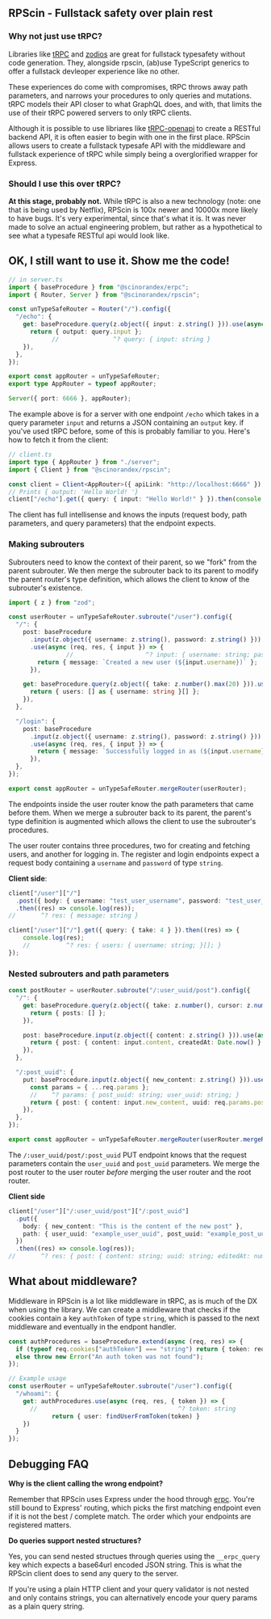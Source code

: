 ## RPScin - Fullstack safety over plain rest

### Why not just use tRPC?

Libraries like [tRPC](https://github.com/trpc/trpc/) and [zodios](https://github.com/ecyrbe/zodios) are great for fullstack typesafety without code generation. They, alongside rpscin, (ab)use TypeScript generics to offer a fullstack devleoper experience like no other.

These experiences do come with compromises, tRPC throws away path parameters, and narrows your procedures to only queries and mutations. tRPC models their API closer to what GraphQL does, and with, that limits the use of their tRPC powered servers to only tRPC clients. 

Although it is possible to use libriares like [tRPC-openapi](https://github.com/jlalmes/trpc-openapi) to create a RESTful backend API, it is often easier to begin with one in the first place. RPScin allows users to create a fullstack typesafe API with the middleware and fullstack experience of tRPC while simply being a overglorified wrapper for Express.

### Should I use this over tRPC?

**At this stage, probably not.** While tRPC is also a new technology (note: one that is being used by Netflix), RPScin is 100x newer and 10000x more likely to have bugs. It's very experimental, since that's what it is. It was never made to solve an actual engineering problem, but rather as a hypothetical to see what a typesafe RESTful api would look like.

## OK, I still want to use it. Show me the code!

```ts
// in server.ts
import { baseProcedure } from "@scinorandex/erpc";
import { Router, Server } from "@scinorandex/rpscin";

const unTypeSafeRouter = Router("/").config({
  "/echo": {
    get: baseProcedure.query(z.object({ input: z.string() })).use(async function (req, res, { query }) {
      return { output: query.input };
			//               ^? query: { input: string }
    }),
  },
});

export const appRouter = unTypeSafeRouter;
export type AppRouter = typeof appRouter;

Server({ port: 6666 }, appRouter);
```

The example above is for a server with one endpoint `/echo` which takes in a query parameter `input` and returns a JSON containing an `output` key. if you've used tRPC before, some of this is probably familiar to you. Here's how to fetch it from the client:

```ts
// client.ts
import type { AppRouter } from "./server";
import { Client } from "@scinorandex/rpscin";

const client = Client<AppRouter>({ apiLink: "http://localhost:6666" });
// Prints { output: 'Hello World! '}
client["/echo"].get({ query: { input: "Hello World!" } }).then(console.log);
```

The client has full intellisense and knows the inputs (request body, path parameters, and query parameters) that the endpoint expects.

### Making subrouters

Subrouters need to know the context of their parent, so we "fork" from the parent subrouter. We then merge the subrouter back to its parent to modify the parent router's type definition, which allows the client to know of the subrouter's existence.

```ts
import { z } from "zod";

const userRouter = unTypeSafeRouter.subroute("/user").config({
  "/": {
    post: baseProcedure
      .input(z.object({ username: z.string(), password: z.string() }))
      .use(async (req, res, { input }) => {
				//                    ^? input: { username: string; password: string }
        return { message: `Created a new user (${input.username})` };
      }),

    get: baseProcedure.query(z.object({ take: z.number().max(20) })).use(async (req, res, { query }) => {
      return { users: [] as { username: string }[] };
    }),
  },

  "/login": {
    post: baseProcedure
      .input(z.object({ username: z.string(), password: z.string() }))
      .use(async (req, res, { input }) => {
        return { message: `Successfully logged in as (${input.username})` };
      }),
  },
});

export const appRouter = unTypeSafeRouter.mergeRouter(userRouter);
```

The endpoints inside the user router know the path parameters that came before them. When we merge a subrouter back to its parent, the parent's type definition is augmented which allows the client to use the subrouter's procedures.

The user router contains three procedures, two for creating and fetching users, and another for logging in. The register and login endpoints expect a request body containing a `username` and `password` of type `string`.

**Client side**:

```ts
client["/user"]["/"]
  .post({ body: { username: "test_user_username", password: "test_user_password" } })
  .then((res) => console.log(res));
//       ^? res: { message: string }

client["/user"]["/"].get({ query: { take: 4 } }).then((res) => {
	console.log(res);
	//          ^? res: { users: { username: string; }[]; }
});
```

### Nested subrouters and path parameters

```ts
const postRouter = userRouter.subroute("/:user_uuid/post").config({
  "/": {
    get: baseProcedure.query(z.object({ take: z.number(), cursor: z.number() })).use(async (req, res, locals) => {
      return { posts: [] };
    }),

    post: baseProcedure.input(z.object({ content: z.string() })).use(async (req, res, { input }) => {
      return { post: { content: input.content, createdAt: Date.now() } };
    }),
  },

  "/:post_uuid": {
    put: baseProcedure.input(z.object({ new_content: z.string() })).use(async (req, res, { input }) => {
      const params = { ...req.params };
      //    ^? params: { post_uuid: string; user_uuid: string; }
      return { post: { content: input.new_content, uuid: req.params.post_uuid, editedAt: Date.now() } };
    }),
  },
});

export const appRouter = unTypeSafeRouter.mergeRouter(userRouter.mergeRouter(postRouter));
```

The `/:user_uuid/post/:post_uuid` PUT endpoint knows that the request parameters contain the `user_uuid` and `post_uuid` parameters. We merge the post router to the user router *before* merging the user router and the root router.

**Client side**

```ts
client["/user"]["/:user_uuid/post"]["/:post_uuid"]
  .put({
    body: { new_content: "This is the content of the new post" },
    path: { user_uuid: "example_user_uuid", post_uuid: "example_post_uuid" },
  })
  .then((res) => console.log(res));
//       ^? res: { post: { content: string; uuid: string; editedAt: number; } }
```

## What about middleware?

Middleware in RPScin is a lot like middleware in tRPC, as is much of the DX when using the library. We can create a middleware that checks if the cookies contain a key `authToken` of type `string`, which is passed to the next middleware and eventually in the endpont handler.

```ts
const authProcedures = baseProcedure.extend(async (req, res) => {
  if (typeof req.cookies["authToken"] === "string") return { token: req.cookies["authToken"] };
  else throw new Error("An auth token was not found");
});

// Example usage
const userRouter = unTypeSafeRouter.subroute("/user").config({
  "/whoami": {
    get: authProcedures.use(async (req, res, { token }) => {
      //                                       ^? token: string
			return { user: findUserFromToken(token) }
    })
  }
});
```

## Debugging FAQ

**Why is the client calling the wrong endpoint?**

Remember that RPScin uses Express under the hood through [erpc](https://github.com/scinscinscin/erpc). You're still bound to Express' routing, which picks the first matching endpoint even if it is not the best / complete match. The order which your endpoints are registered matters.

**Do queries support nested structures?**

Yes, you can send nested structues through queries using the `__erpc_query` key which expects a base64url encoded JSON string. This is what the RPScin client does to send any query to the server. 

If you're using a plain HTTP client and your query validator is not nested and only contains strings, you can alternatively encode your query params as a plain query string.
